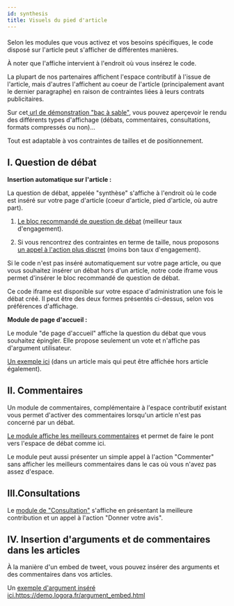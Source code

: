 ```yaml
---
id: synthesis
title: Visuels du pied d'article
---
```


#### 

Selon les modules que vous activez et vos besoins spécifiques, le code disposé sur l'article peut s'afficher de différentes manières. 

À noter que l'affiche intervient à l'endroit où vous insérez le code. 

La plupart de nos partenaires affichent l'espace contributif à l'issue de l'article, mais d'autres l'affichent au coeur de l'article (principalement avant le dernier paragraphe) en raison de contraintes liées à leurs contrats publicitaires.

Sur cet[ url de démonstration "bac à sable"](https://demo.logora.fr/synthese.html), vous pouvez aperçevoir le rendu des différents types d'affichage (débats, commentaires, consultations, formats compressés ou non)... 

Tout est adaptable à vos contraintes de tailles et de positionnement. 


## I. Question de débat

**Insertion automatique sur l'article :**

La question de débat, appelée "synthèse" s'affiche à l'endroit où le code est inséré sur votre page d'article (coeur d'article, pied d'article, où autre part).

1) [Le bloc recommandé de question de débat](https://demo.logora.fr/synthese.html) (meilleur taux d'engagement).

2) Si vous rencontrez des contraintes en terme de taille, nous proposons [un appel à l'action plus discret](https://demo.logora.fr/widget.html) (moins bon taux d'engagement).

Si le code n'est pas inséré automatiquement sur votre page article, ou que vous souhaitez insérer un débat hors d'un article, notre code iframe vous permet d'insérer le bloc recommandé de question de débat. 

Ce code iframe est disponible sur votre espace d'administration une fois le débat créé. Il peut être des deux formes présentés ci-dessus, selon vos préférences d'affichage. 

**Module de page d'accueil :**

Le module "de page d'accueil" affiche la question du débat que vous souhaitez épingler. Elle propose seulement un vote et n'affiche pas d'argument utilisateur. 

[Un exemple ici](https://demo.logora.fr/group_embed.html) (dans un article mais qui peut être affichée hors article également). 

## II. Commentaires

Un module de commentaires, complémentaire à l'espace contributif existant vous permet d'activer des commentaires lorsqu'un article n'est pas concerné par un débat.

[Le module affiche les meilleurs commentaires](https://demo.logora.fr/comments.html) et permet de faire le pont vers l'espace de débat comme ici. 

Le module peut aussi présenter un simple appel à l'action "Commenter" sans afficher les meilleurs commentaires dans le cas où vous n'avez pas assez d'espace. 

## III.Consultations

Le [module de "Consultation"](https://demo.logora.fr/consultation_embed.html) s'affiche en présentant la meilleure contribution et un appel à l'action "Donner votre avis". 

## IV. Insertion d'arguments et de commentaires dans les articles

À la manière d'un embed de tweet, vous pouvez insérer des arguments et des commentaires dans vos articles. 

Un [exemple d'argument inséré ici.](https://demo.logora.fr/argument_embed.html)https://demo.logora.fr/argument_embed.html 
